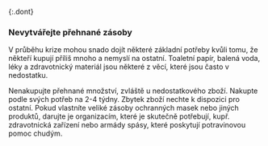 {:.dont}

### Nevytvářejte přehnané zásoby

V průběhu krize mohou snado dojít některé základní potřeby kvůli tomu, že někteří kupují příliš mnoho a nemyslí na ostatní. Toaletní papír, balená voda, léky a zdravotnický materiál jsou některé z věcí, které jsou často v nedostatku.

Nenakupujte přehnané množství, zvláště u nedostatkového zboží. Nakupte podle svých potřeb na 2-4 týdny. Zbytek zboží nechte k dispozici pro ostatní. Pokud vlastníte veliké zásoby ochranných masek nebo jiných produktů, darujte je organizacím, které je skutečně potřebují, kupř. zdravotnická zařízení nebo armády spásy, které poskytují potravinovou pomoc chudým.
